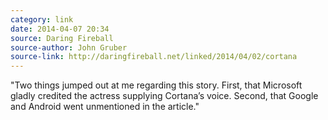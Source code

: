 ```yaml
---
category: link
date: 2014-04-07 20:34
source: Daring Fireball
source-author: John Gruber
source-link: http://daringfireball.net/linked/2014/04/02/cortana
---
```

"Two things jumped out at me regarding this story. First, that Microsoft gladly credited the actress supplying Cortana’s voice. Second, that Google and Android went unmentioned in the article."
